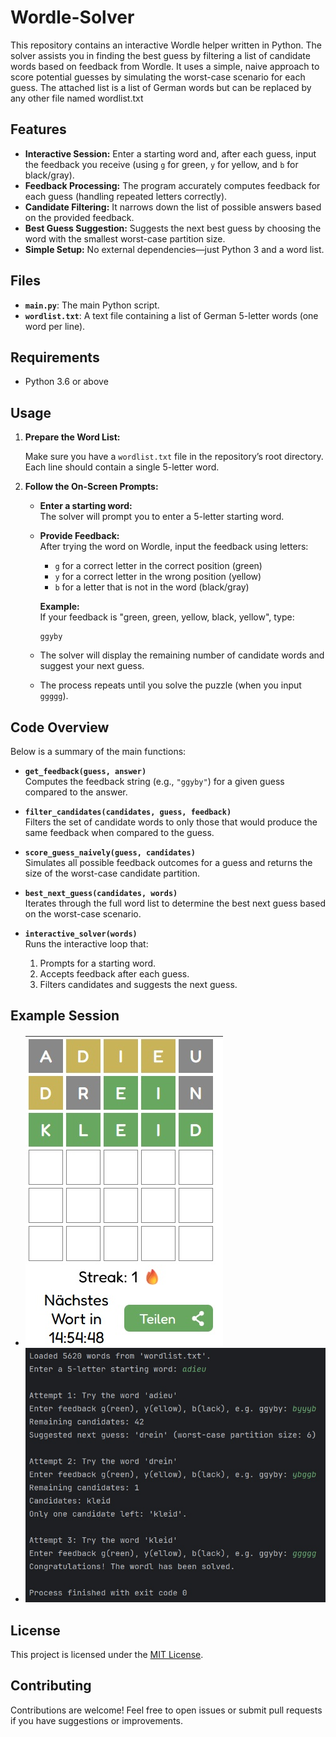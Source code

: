 # Wordle-Solver

This repository contains an interactive Wordle helper written in Python. The solver assists you in finding the best guess by filtering a list of candidate words based on feedback from Wordle. It uses a simple, naive approach to score potential guesses by simulating the worst-case scenario for each guess. The attached list is a list of German words but can be replaced by any other file named wordlist.txt

## Features

- **Interactive Session:** Enter a starting word and, after each guess, input the feedback you receive (using `g` for green, `y` for yellow, and `b` for black/gray).
- **Feedback Processing:** The program accurately computes feedback for each guess (handling repeated letters correctly).
- **Candidate Filtering:** It narrows down the list of possible answers based on the provided feedback.
- **Best Guess Suggestion:** Suggests the next best guess by choosing the word with the smallest worst-case partition size.
- **Simple Setup:** No external dependencies—just Python 3 and a word list.

## Files

- **`main.py`**: The main Python script.
- **`wordlist.txt`**: A text file containing a list of German 5-letter words (one word per line).

## Requirements

- Python 3.6 or above

## Usage

1. **Prepare the Word List:**

   Make sure you have a `wordlist.txt` file in the repository’s root directory. Each line should contain a single 5-letter word.
   

2. **Follow the On-Screen Prompts:**

   - **Enter a starting word:**  
     The solver will prompt you to enter a 5-letter starting word.
   
   - **Provide Feedback:**  
     After trying the word on Wordle, input the feedback using letters:
     - `g` for a correct letter in the correct position (green)
     - `y` for a correct letter in the wrong position (yellow)
     - `b` for a letter that is not in the word (black/gray)
   
     **Example:**  
     If your feedback is "green, green, yellow, black, yellow", type:  
     ```
     ggyby
     ```

   - The solver will display the remaining number of candidate words and suggest your next guess.

   - The process repeats until you solve the puzzle (when you input `ggggg`).
  

## Code Overview

Below is a summary of the main functions:

- **`get_feedback(guess, answer)`**  
  Computes the feedback string (e.g., `"ggyby"`) for a given guess compared to the answer.

- **`filter_candidates(candidates, guess, feedback)`**  
  Filters the set of candidate words to only those that would produce the same feedback when compared to the guess.

- **`score_guess_naively(guess, candidates)`**  
  Simulates all possible feedback outcomes for a guess and returns the size of the worst-case candidate partition.

- **`best_next_guess(candidates, words)`**  
  Iterates through the full word list to determine the best next guess based on the worst-case scenario.

- **`interactive_solver(words)`**  
  Runs the interactive loop that:
  1. Prompts for a starting word.
  2. Accepts feedback after each guess.
  3. Filters candidates and suggests the next guess.

## Example Session


   - ![Wordle Solver Screenshot](wordle1.jpg)
   - ![Wordle Solver Screenshot](wordle2.jpg)


## License

This project is licensed under the [MIT License](LICENSE).

## Contributing

Contributions are welcome! Feel free to open issues or submit pull requests if you have suggestions or improvements.
